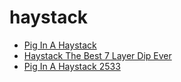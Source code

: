 # haystack

 * [Pig In A Haystack](../../index/p/pig-in-a-haystack-2533.json)
 * [Haystack The Best 7 Layer Dip Ever](../../index/h/haystack-the-best-7-layer-dip-ever.json)
 * [Pig In A Haystack 2533](../../index/p/pig-in-a-haystack-2533.json)
